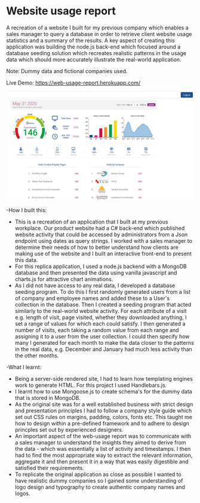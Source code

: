 # Website usage report
A recreation of a website I built for my previous company which enables a sales manager to query a database in order to retrieve client website usage statistics and a summary of the results. A key aspect of creating this application was building the node.js back-end which focused around a database seeding solution which recreates realistic patterns in the usage data which should more accurately illustrate the real-world application.

Note: Dummy data and fictional companies used.

Live Demo: https://web-usage-report.herokuapp.com/

<img src="./Thumbnail.png">

-How I built this:
* This is a recreation of an application that I built at my previous workplace. Our product website had a C# back-end which published website activity that could be accessed by administrators from a Json endpoint using dates as query strings. I worked with a sales manager to determine their needs of how to better understand how clients are making use of the website and I built an interactive front-end to present this data. 
* For this replica application, I used a node.js backend with a MongoDB database and then presented the data using vanilla javascript and charts.js for attractive chart animations.
* As I did not have access to any real data, I developed a database seeding program. To do this I first randomly generated users from a list of company and employee names and added these to a User's collection in the database. Then I created a seeding program that acted similarly to the real-world website activity. For each attribute of a visit e.g. length of visit, page visited, whether they downloaded anything, I set a range of values for which each could satisfy. I then generated a number of visits, each taking a random value from each range and assigning it to a user from the user collection. I could then specify how many I generated for each month to make the data closer to the patterns in the real data, e.g. December and January had much less activity than the other months.

-What I learnt:
* Being a server-side rendered site, I had to learn how templating engines work to generate HTML. For this project I used Handlebars.js.
* I learnt how to use Mongoose.js to create schema's for the dummy data that is stored in MongoDB. 
* As the original site was for a well established business with strict design and presentation principles I had to follow a company style guide which set out CSS rules on margins, padding, colors, fonts etc. This taught me how to design within a pre-defined framework and to adhere to design princples set out by experienced designers.    
* An important aspect of the web-usage report was to communicate with a sales manager to understand the insights they aimed to derive from the data - which was essentially a list of activity and timestamps. I then had to find the most appropriate way to extract the relevant information, aggregate it and then present it in a way that was easily digestible and satisfied their requirements.
* To replicate the original application as close as possible I wanted to have realistic dummy companies so I gained some understanding of logo design and typography to create authentic company names and logos.  

